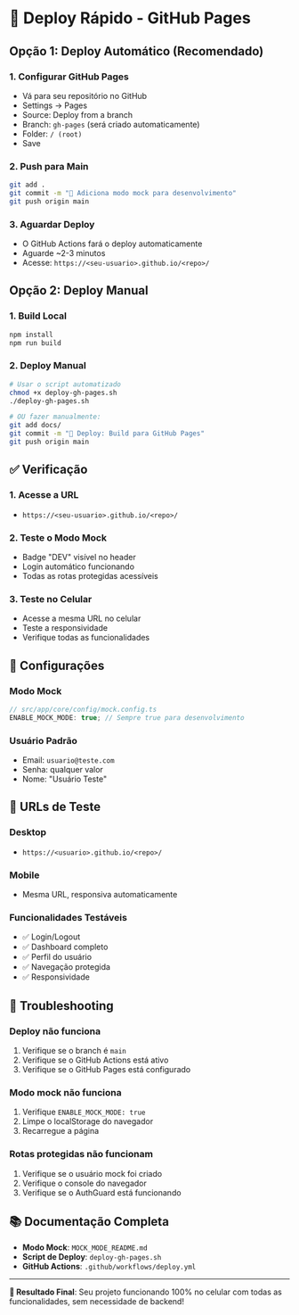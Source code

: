 # 🚀 Deploy Rápido - GitHub Pages

## Opção 1: Deploy Automático (Recomendado)

### 1. Configurar GitHub Pages

- Vá para seu repositório no GitHub
- Settings → Pages
- Source: Deploy from a branch
- Branch: `gh-pages` (será criado automaticamente)
- Folder: `/ (root)`
- Save

### 2. Push para Main

```bash
git add .
git commit -m "🚀 Adiciona modo mock para desenvolvimento"
git push origin main
```

### 3. Aguardar Deploy

- O GitHub Actions fará o deploy automaticamente
- Aguarde ~2-3 minutos
- Acesse: `https://<seu-usuario>.github.io/<repo>/`

## Opção 2: Deploy Manual

### 1. Build Local

```bash
npm install
npm run build
```

### 2. Deploy Manual

```bash
# Usar o script automatizado
chmod +x deploy-gh-pages.sh
./deploy-gh-pages.sh

# OU fazer manualmente:
git add docs/
git commit -m "🚀 Deploy: Build para GitHub Pages"
git push origin main
```

## ✅ Verificação

### 1. Acesse a URL

- `https://<seu-usuario>.github.io/<repo>/`

### 2. Teste o Modo Mock

- Badge "DEV" visível no header
- Login automático funcionando
- Todas as rotas protegidas acessíveis

### 3. Teste no Celular

- Acesse a mesma URL no celular
- Teste a responsividade
- Verifique todas as funcionalidades

## 🔧 Configurações

### Modo Mock

```typescript
// src/app/core/config/mock.config.ts
ENABLE_MOCK_MODE: true; // Sempre true para desenvolvimento
```

### Usuário Padrão

- Email: `usuario@teste.com`
- Senha: qualquer valor
- Nome: "Usuário Teste"

## 📱 URLs de Teste

### Desktop

- `https://<usuario>.github.io/<repo>/`

### Mobile

- Mesma URL, responsiva automaticamente

### Funcionalidades Testáveis

- ✅ Login/Logout
- ✅ Dashboard completo
- ✅ Perfil do usuário
- ✅ Navegação protegida
- ✅ Responsividade

## 🚨 Troubleshooting

### Deploy não funciona

1. Verifique se o branch é `main`
2. Verifique se o GitHub Actions está ativo
3. Verifique se o GitHub Pages está configurado

### Modo mock não funciona

1. Verifique `ENABLE_MOCK_MODE: true`
2. Limpe o localStorage do navegador
3. Recarregue a página

### Rotas protegidas não funcionam

1. Verifique se o usuário mock foi criado
2. Verifique o console do navegador
3. Verifique se o AuthGuard está funcionando

## 📚 Documentação Completa

- **Modo Mock**: `MOCK_MODE_README.md`
- **Script de Deploy**: `deploy-gh-pages.sh`
- **GitHub Actions**: `.github/workflows/deploy.yml`

---

**🎯 Resultado Final**: Seu projeto funcionando 100% no celular com todas as funcionalidades, sem necessidade de backend!
